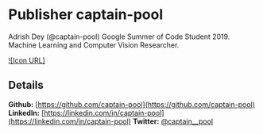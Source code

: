 # Publisher captain-pool
Adrish Dey (@captain-pool)
Google Summer of Code Student 2019.
Machine Learning and Computer Vision Researcher.

[![Icon URL]](https://avatars2.githubusercontent.com/u/13994201)

## Details
**Github:** [https://github.com/captain-pool](https://github.com/captain-pool)
**LinkedIn:** [https://linkedin.com/in/captain-pool](https://linkedin.com/in/captain-pool)
**Twitter:** [@captain__pool](https://twitter.com/captain__pool)


